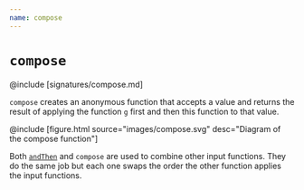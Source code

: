 ```yaml
---
name: compose
---
```


# `compose`

@include [signatures/compose.md]

`compose` creates an anonymous function that accepts a value and returns the result of applying the function `g` first and then this function to that value.

@include [figure.html source="images/compose.svg" desc="Diagram of the compose function"]

Both [`andThen`](./andThen) and `compose` are used to combine other input functions.
They do the same job but each one swaps the order the other function applies the input functions.
